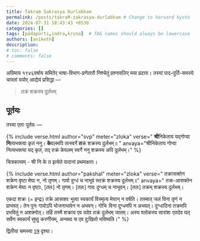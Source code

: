 ```yaml
---
title: Takraṃ Śakrasya Durlabham
permalink: /posts/takraM-zakrasya-durlabham # Change to harvard kyoto
date: 2024-07-31 18:43:43 +0530
categories: []
tags: [pādapūrti,indra,kṛṣṇa]  # TAG names should always be lowercase
authors: [aniketh]
description: 
# toc: false
# comments: false
---
```


अग्रिमाय १९४६वर्षाय समितेर् भाषा-विभाग-प्रणेतारौ निश्चेतुं प्रश्नावलिर् मया प्रदत्ता। तस्यां पाद-पुर्ति-समस्ये चास्तां ययोर् आद्येयं प्रसिद्धा —

> तक्रं शक्रस्य दुर्लभम्

## पूर्तयः

तस्या एताः पूर्तयः —

<!-- Verse format -->

{% include verse.html
   author="svp"
   meter="zloka"
   verse="
   <strong>श्री</strong>निकेताय यद्गोप्या
   <strong>नि</strong>त्यभक्त्या कृतं ननु।
   <strong>के</strong>वलमपि तत्स्वर्गे
   <strong>त</strong>क्रं शक्रस्य दुर्लभम्॥
   "
   anvaya="श्रीनिकेताय गोप्या नित्यभक्त्या यद् कृतं, तद् तक्रं केवलम् स्वर्गे ननु शक्रस्य अपि दुर्लभम्।"
%}

चित्रकाव्यम् - श्री नि के त इत्येते पादानां प्रथमाक्षराः।


{% include verse.html
   author="pakshal"
   meter="zloka"
   verse="
   तक्रासक्तेन शक्रेण
   वृष्टा मेघा न, नो तृणम्।
   गावो दुग्धं च नाभूवं
   स्तक्रं शक्रस्य दुर्लभम्॥"
   anvaya="
   तक्र-आसक्तेन शक्रेण मेघाः न वृष्टाः, [ततः] नो तृणम्। [ततः] गावः दुग्धम् च नाभूवन्। [ततः] तक्रम् शक्रस्य दुर्लभम्।
   
   एकदा शक्रः (= इन्द्रः) तक्रे आसक्तः भूत्वा स्वकार्यं विस्मृत्य मेघान् न वर्षति। तस्मात् जलं विना तृणं न प्राभवत्। तेन पुनः गावोऽपि भोजनाभावेन न अभवन्। गोभिः विना दुग्धमपि न अभवत्। दुग्धादिना तक्रमपि प्रभवितुं न अशक्नोत्। तर्हि तस्मै शक्राय एव तदेव तक्रं दुर्लभम् जातम्। अस्य श्लोकस्य सारांशः एतदेव यत् सर्वेण स्वकार्यं सुष्ठु करणीयम्, अन्यथा स एव दुःखितो भविष्यति।"
%}

द्वितीया समस्या [ऽत्र](mando-yasya-suto-'varaz-ca-narahA) दृश्या।
